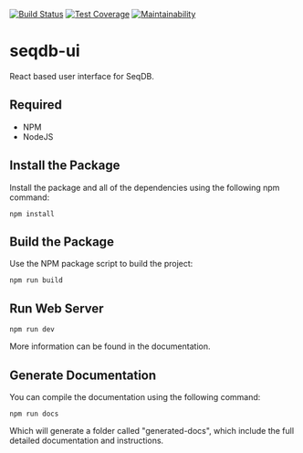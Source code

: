 [![Build Status](https://travis-ci.org/AAFC-BICoE/seqdb-ui.svg?branch=master)](https://travis-ci.org/AAFC-BICoE/seqdb-ui)
[![Test Coverage](https://api.codeclimate.com/v1/badges/cdeb77134e35deb16a65/test_coverage)](https://codeclimate.com/github/AAFC-BICoE/seqdb-ui/test_coverage)
[![Maintainability](https://api.codeclimate.com/v1/badges/cdeb77134e35deb16a65/maintainability)](https://codeclimate.com/github/AAFC-BICoE/seqdb-ui/maintainability)

# seqdb-ui

React based user interface for SeqDB.

## Required
* NPM
* NodeJS

## Install the Package

Install the package and all of the dependencies using the following npm command:

`npm install`

## Build the Package

Use the NPM package script to build the project:

`npm run build`

## Run Web Server

`npm run dev`

More information can be found in the documentation.

## Generate Documentation

You can compile the documentation using the following command:

`npm run docs`

Which will generate a folder called "generated-docs", which include the full detailed documentation and instructions.